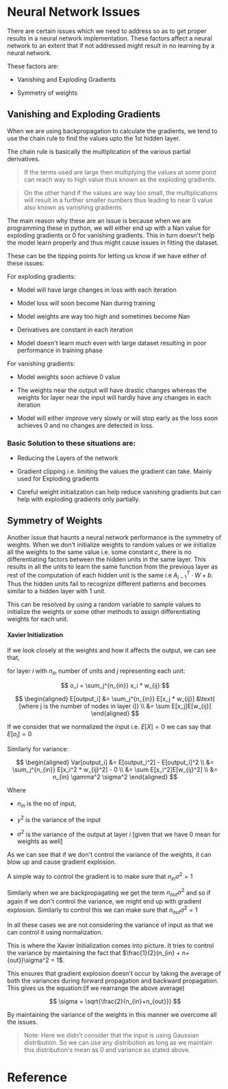 # Neural Network Issues

There are certain issues which we need to address so as to get proper results in a neural network implementation. These factors affect a neural network to an extent that if not addressed might result in no learning by a neural network.

These factors are:

- Vanishing and Exploding Gradients

- Symmetry of weights

## Vanishing and Exploding Gradients

When we are using backpropagation to calculate the gradients, we tend to use the chain rule to find the values upto the 1st hidden layer.

The chain rule is basically the multiplication of the various partial derivatives.

> If the terms used are large then multiplying the values at some point can reach way to high value thus known as the exploding gradients.

> On the other hand if the values are way too small, the multiplications will result in a further smaller numbers thus leading to near 0 value also known as vanishing gradients.

The main reason why these are an issue is because when we are programming these in python, we will either end up with a Nan value for exploding gradients or 0 for vanishing gradients. This in turn doesn't help the model learn properly and thus might cause issues in fitting the dataset.

These can be the tipping points for letting us know if we have either of these issues:

For exploding gradients:

- Model will have large changes in loss with each iteration

- Model loss will soon become Nan during training

- Model weights are way too high and sometimes become Nan

- Derivatives are constant in each iteration

- Model doesn't learn much even with large dataset resulting in poor performance in training phase

For vanishing gradients:

- Model weights soon achieve 0 value

- The weights near the output will have drastic changes whereas the weights for layer near the input will hardly have any changes in each iteration

- Model will either improve very slowly or will stop early as the loss soon achieves 0 and no changes are detected in loss.

### Basic Solution to these situations are:

- Reducing the Layers of the network

- Gradient clipping i.e. limiting the values the gradient can take. Mainly used for Exploding gradients

- Careful weight initialization can help reduce vanishing gradients but can help with exploding gradients only partially.



## Symmetry of Weights

Another issue that haunts a neural network performance is the symmetry of weights. When we don't initialize weights to random values or we initialize all the weights to the same value i.e. some constant $c$, there is no differentiating factors between the hidden units in the same layer. This results in all the units to learn the same function from the previous layer as rest of the computation of each hidden unit is the same i.e $A_{i-1}^T \cdot W + b$. Thus the hidden units fail to recognize different patterns and becomes similar to a hidden layer with 1 unit.

This can be resolved by using a random variable to sample values to initialize the weights or some other methods to assign differentiating weights for each unit.

#### Xavier Initialization

If we look closely at the weights and how it affects the output, we can see that,

for layer $i$ with $n_{in}$ number of units and $j$ representing each unit:

$$
o_i = \sum_j^{n_{in}} x_i * w_{ij}
$$



$$
\begin{aligned}
E[output_i] &= \sum_j^{n_{in}} E[x_j * w_{ij}] &\text{ [where j is the number of nodes in layer i]} \\
&= \sum E[x_j]E[w_{ij}]
\end{aligned}
$$

If we consider that we normalized the input i.e. $E[X] = 0$ we can say that $E[o_i] = 0$ 

Similarly for variance:

$$
\begin{aligned}
Var[output_i] &= E[output_i^2] - E[output_i]^2 \\
&= \sum_j^{n_{in}} E[x_i^2 * w_{ij}^2] - 0 \\
&= \sum E[x_i^2]E[w_{ij}^2] \\
&= n_{in} \gamma^2 \sigma^2
\end{aligned}
$$

Where 

- $n_{in}$ is the no of input,

- $\gamma^2$ is the variance of the input

- $\sigma^2$ is the variance of the output at layer $i$  [given that we have 0 mean for weights as well]

As we can see that if we don't control the variance of the weights, it can blow up and cause gradient explosion.

A simple way to control the gradient is to make sure that $n_{in}\sigma^2 = 1$

Similarly when we are backpropagating we get the term $n_{out}\sigma^2$ and so if again if we don't control the variance, we might end up with gradient explosion. Similarly to control this we can make sure that $n_{out}\sigma^2 = 1$

In all these cases we are not considering the variance of input as that we can control it using normalization. 

This is where the Xavier Initialization comes into picture. It tries to control the variance by maintaining the fact that $\frac{1}{2}(n_{in} + n+{out})\sigma^2 = 1$.

This ensures that gradient explosion doesn't occur by taking the average of both the variances during forward propagation and backward propagation. This gives us the equation:(if we rearrange the above average)

$$
\sigma = \sqrt{\frac{2}{n_{in}+n_{out}}}
$$

By maintaining the variance of the weights in this manner we overcome all the issues.

> Note: Here we didn't consider that the input is using Gaussian distribution. So we can use any distribution as long as we maintain this distribution's  mean as 0 and variance as stated above.



# Reference

[1]: <https://towardsdatascience.com/the-vanishing-exploding-gradient-problem-in-deep-neural-networks-191358470c11> "Vanishing and Exploding gradients"

[2]: <(http://d2l.ai/chapter_multilayer-perceptrons/numerical-stability-and-init.html)> "Numerical Stability and Initialization"
